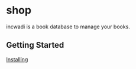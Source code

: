 # shop

incwadi is a book database to manage your books.

## Getting Started

[Installing](https://github.com/incwadi-warehouse/docu)
